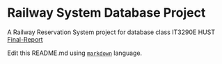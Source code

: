 # Railway System Database Project
A Railway Reservation System project for database class IT3290E
HUST
[Final-Report](https://docs.google.com/document/d/12IaIxzVniRUJBKqCZcPoHPSdrusFwRJ08jquz3aowyw/edit)

Edit this README.md using [`markdown`](https://www.markdownguide.org) language.
